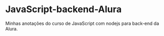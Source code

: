# JavaScript-backend-Alura
Minhas anotações do curso de JavaScript com nodejs para back-end da Alura.
